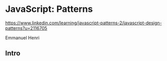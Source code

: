 # JavaScript: Patterns
https://www.linkedin.com/learning/javascript-patterns-2/javascript-design-patterns?u=2116705

Emmanuel Henri

## Intro
